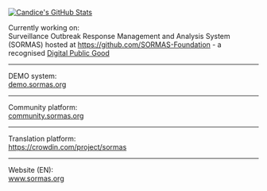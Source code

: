 [![Candice's GitHub Stats](https://github-readme-stats.vercel.app/api?username=candice-louw&show_icons=true&locale=en&theme=transparent&hide_border=false&icon_color=162148&title_color=2D375A)](https://github.com/candice-louw/github-readme-stats)
<!--[![Candice's GitHub stats-light](https://github-readme-stats.vercel.app/api?username=candice-louw&show_icons=true&hide_border=true&locale=de&theme=graywhite#gh-light-mode-only)](https://github.com/candice-louw/github-readme-stats)-->
<!--<hr/>-->

Currently working on: <br/>
Surveillance Outbreak Response Management and Analysis System</a> (SORMAS) hosted at https://github.com/SORMAS-Foundation - a recognised <a href="https://app.digitalpublicgoods.net/a/10113">Digital Public Good</a> 
<!--[![Crowdin](https://badges.crowdin.net/sormas/localized.svg)](https://crowdin.com/project/sormas)-->

<hr/>

DEMO system: <br/>
<a href="https://sormas.org/demo-system-login/">demo.sormas.org</a>
<br/>
<hr/>

Community platform: <br/>
<a href="https://community.sormas.org/" target="_blank">community.sormas.org</a>
<br/>
<hr/>

Translation platform: <br/>
<a href="https://crowdin.com/project/sormas" target="_blank">https://crowdin.com/project/sormas</a>
<br/>
<hr/>

Website (EN): <br/>
<a href="https://sormas.org/">www.sormas.org</a><br/>
<!--SORMAS DE (Deutsch) | <a href="https://www.sormas-oegd.de/">www.sormas-oegd.de</a>

<hr/>

**Candice-Louw/Candice-Louw** is a ✨ _special_ ✨ repository because its `README.md` (this file) appears on your GitHub profile.

Here are some ideas to get you started:
### Hi there 👋
- 🔭 I’m currently working on ...
- 🌱 I’m currently learning ...
- 👯 I’m looking to collaborate on ...
- 🤔 I’m looking for help with ...
- 💬 Ask me about ...
- 📫 How to reach me: ...
- 😄 Pronouns: ...
- ⚡ Fun fact: ...
![SORMAS_logo](https://user-images.githubusercontent.com/65529128/140307169-fa3856c8-635d-4e33-95e5-050f4462d550.png)

https://raw.githubusercontent.com/hzi-braunschweig/SORMAS-Project/development/logo.png
https://github.com/hzi-braunschweig/SORMAS-Project 
-->
